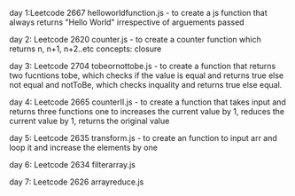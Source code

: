 day 1:Leetcode 2667
helloworldfunction.js - to create a js function that always returns "Hello World" irrespective of arguements passed

day 2: Leetcode 2620
counter.js - to create a counter function which returns n, n+1, n+2..etc concepts: closure

day 3: Leetcode 2704
tobeornottobe.js - to create a function that returns two fucntions tobe, which checks if the value is equal and returns true else not equal and notToBe, which checks inquality and returns true else equal.

day 4: Leetcode 2665 
counterII.js - to create a function that takes input and returns three functions one to increases the current value by 1, reduces the current value by 1, returns the original value

day 5: Leetcode 2635
transform.js - to create an function to input arr and loop it and increase the elements by one

day 6: Leetcode 2634
filterarray.js 

day 7: Leetcode 2626
arrayreduce.js 
